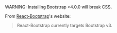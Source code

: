 WARNING: Installing Bootstrap >4.0.0 will break CSS.

From [React-Bootstrap](https://react-bootstrap.github.io/)'s website:
> React-Bootstrap currently targets Bootstrap v3.